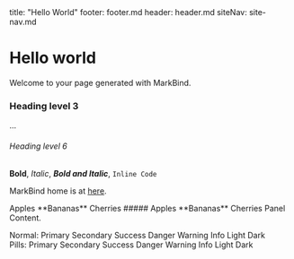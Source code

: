 <frontmatter>
  title: "Hello World"
  footer: footer.md
  header: header.md
  siteNav: site-nav.md
</frontmatter>

# Hello world
Welcome to your page generated with MarkBind.

### Heading level 3
...
###### Heading level 6

**Bold**, _Italic_, ___Bold and Italic___, `Inline Code`

MarkBind home is at [here](https://markbind.org).

<span>
<md>Apples **Bananas** Cherries</md>
</span>

<span>
<markdown>##### Apples **Bananas** Cherries</markdown>
</span>

<panel header="Click to expand" type="seamless">
  Panel Content.
</panel>

Normal:
<span class="badge badge-primary">Primary</span>
<span class="badge badge-secondary">Secondary</span>
<span class="badge badge-success">Success</span>
<span class="badge badge-danger">Danger</span>
<span class="badge badge-warning">Warning</span>
<span class="badge badge-info">Info</span>
<span class="badge badge-light">Light</span>
<span class="badge badge-dark">Dark</span>
<br>Pills:
<span class="badge badge-pill badge-primary">Primary</span>
<span class="badge badge-pill badge-secondary">Secondary</span>
<span class="badge badge-pill badge-success">Success</span>
<span class="badge badge-pill badge-danger">Danger</span>
<span class="badge badge-pill badge-warning">Warning</span>
<span class="badge badge-pill badge-info">Info</span>
<span class="badge badge-pill badge-light">Light</span>
<span class="badge badge-pill badge-dark">Dark</span>